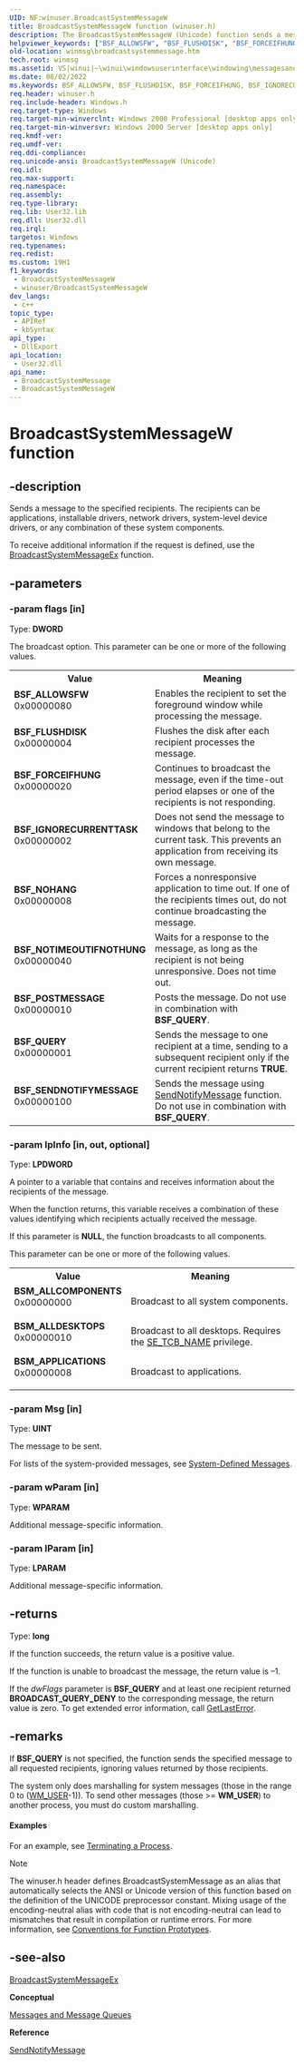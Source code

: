 ```yaml
---
UID: NF:winuser.BroadcastSystemMessageW
title: BroadcastSystemMessageW function (winuser.h)
description: The BroadcastSystemMessageW (Unicode) function sends a message to the specified recipients. (BroadcastSystemMessageW)
helpviewer_keywords: ["BSF_ALLOWSFW", "BSF_FLUSHDISK", "BSF_FORCEIFHUNG", "BSF_IGNORECURRENTTASK", "BSF_NOHANG", "BSF_NOTIMEOUTIFNOTHUNG", "BSF_POSTMESSAGE", "BSF_QUERY", "BSF_SENDNOTIFYMESSAGE", "BSM_ALLCOMPONENTS", "BSM_ALLDESKTOPS", "BSM_APPLICATIONS", "BroadcastSystemMessage", "BroadcastSystemMessage function [Windows and Messages]", "BroadcastSystemMessageW", "_win32_BroadcastSystemMessage", "_win32_broadcastsystemmessage_cpp", "winmsg.broadcastsystemmessage", "winui._win32_broadcastsystemmessage", "winuser/BroadcastSystemMessage", "winuser/BroadcastSystemMessageW"]
old-location: winmsg\broadcastsystemmessage.htm
tech.root: winmsg
ms.assetid: VS|winui|~\winui\windowsuserinterface\windowing\messagesandmessagequeues\messagesandmessagequeuesreference\messagesandmessagequeuesfunctions\broadcastsystemmessage.htm
ms.date: 08/02/2022
ms.keywords: BSF_ALLOWSFW, BSF_FLUSHDISK, BSF_FORCEIFHUNG, BSF_IGNORECURRENTTASK, BSF_NOHANG, BSF_NOTIMEOUTIFNOTHUNG, BSF_POSTMESSAGE, BSF_QUERY, BSF_SENDNOTIFYMESSAGE, BSM_ALLCOMPONENTS, BSM_ALLDESKTOPS, BSM_APPLICATIONS, BroadcastSystemMessage, BroadcastSystemMessage function [Windows and Messages], BroadcastSystemMessageW, _win32_BroadcastSystemMessage, _win32_broadcastsystemmessage_cpp, winmsg.broadcastsystemmessage, winui._win32_broadcastsystemmessage, winuser/BroadcastSystemMessage, winuser/BroadcastSystemMessageW
req.header: winuser.h
req.include-header: Windows.h
req.target-type: Windows
req.target-min-winverclnt: Windows 2000 Professional [desktop apps only]
req.target-min-winversvr: Windows 2000 Server [desktop apps only]
req.kmdf-ver: 
req.umdf-ver: 
req.ddi-compliance: 
req.unicode-ansi: BroadcastSystemMessageW (Unicode)
req.idl: 
req.max-support: 
req.namespace: 
req.assembly: 
req.type-library: 
req.lib: User32.lib
req.dll: User32.dll
req.irql: 
targetos: Windows
req.typenames: 
req.redist: 
ms.custom: 19H1
f1_keywords:
 - BroadcastSystemMessageW
 - winuser/BroadcastSystemMessageW
dev_langs:
 - c++
topic_type:
 - APIRef
 - kbSyntax
api_type:
 - DllExport
api_location:
 - User32.dll
api_name:
 - BroadcastSystemMessage
 - BroadcastSystemMessageW
---
```


# BroadcastSystemMessageW function


## -description

Sends a message to the specified recipients. The recipients can be applications, installable drivers, network drivers, system-level device drivers, or any combination of these system components. 

			

To receive additional information if the request is defined, use the <a href="/windows/desktop/api/winuser/nf-winuser-broadcastsystemmessageexa">BroadcastSystemMessageEx</a> function.

## -parameters

### -param flags [in]

Type: <b>DWORD</b>

The broadcast option. This parameter can be one or more of the following values.

<table>
<tr>
<th>Value</th>
<th>Meaning</th>
</tr>
<tr>
<td width="40%"><a id="BSF_ALLOWSFW"></a><a id="bsf_allowsfw"></a><dl>
<dt><b>BSF_ALLOWSFW</b></dt>
<dt>0x00000080</dt>
</dl>
</td>
<td width="60%">
 Enables the recipient to set the foreground window while processing the message.

</td>
</tr>
<tr>
<td width="40%"><a id="BSF_FLUSHDISK"></a><a id="bsf_flushdisk"></a><dl>
<dt><b>BSF_FLUSHDISK</b></dt>
<dt>0x00000004</dt>
</dl>
</td>
<td width="60%">
Flushes the disk after each recipient processes the message.

</td>
</tr>
<tr>
<td width="40%"><a id="BSF_FORCEIFHUNG"></a><a id="bsf_forceifhung"></a><dl>
<dt><b>BSF_FORCEIFHUNG</b></dt>
<dt>0x00000020</dt>
</dl>
</td>
<td width="60%">
Continues to broadcast the message, even if the time-out period elapses or one of the recipients is not responding.

</td>
</tr>
<tr>
<td width="40%"><a id="BSF_IGNORECURRENTTASK"></a><a id="bsf_ignorecurrenttask"></a><dl>
<dt><b>BSF_IGNORECURRENTTASK</b></dt>
<dt>0x00000002</dt>
</dl>
</td>
<td width="60%">
Does not send the message to windows that belong to the current task. This prevents an application from receiving its own message.

</td>
</tr>
<tr>
<td width="40%"><a id="BSF_NOHANG"></a><a id="bsf_nohang"></a><dl>
<dt><b>BSF_NOHANG</b></dt>
<dt>0x00000008</dt>
</dl>
</td>
<td width="60%">
Forces a nonresponsive application to time out. If one of the recipients times out, do not continue broadcasting the message.

</td>
</tr>
<tr>
<td width="40%"><a id="BSF_NOTIMEOUTIFNOTHUNG"></a><a id="bsf_notimeoutifnothung"></a><dl>
<dt><b>BSF_NOTIMEOUTIFNOTHUNG</b></dt>
<dt>0x00000040</dt>
</dl>
</td>
<td width="60%">
Waits for a response to the message, as long as the recipient is not being unresponsive. Does not time out.

</td>
</tr>
<tr>
<td width="40%"><a id="BSF_POSTMESSAGE"></a><a id="bsf_postmessage"></a><dl>
<dt><b>BSF_POSTMESSAGE</b></dt>
<dt>0x00000010</dt>
</dl>
</td>
<td width="60%">
Posts the message. Do not use in combination with <b>BSF_QUERY</b>.

</td>
</tr>
<tr>
<td width="40%"><a id="BSF_QUERY"></a><a id="bsf_query"></a><dl>
<dt><b>BSF_QUERY</b></dt>
<dt>0x00000001</dt>
</dl>
</td>
<td width="60%">
Sends the message to one recipient at a time, sending to a subsequent recipient only if the current recipient returns <b>TRUE</b>.

</td>
</tr>
<tr>
<td width="40%"><a id="BSF_SENDNOTIFYMESSAGE"></a><a id="bsf_sendnotifymessage"></a><dl>
<dt><b>BSF_SENDNOTIFYMESSAGE</b></dt>
<dt>0x00000100</dt>
</dl>
</td>
<td width="60%">
 Sends the message using <a href="/windows/desktop/api/winuser/nf-winuser-sendnotifymessagea">SendNotifyMessage</a> function. Do not use in combination with <b>BSF_QUERY</b>.

</td>
</tr>
</table>

### -param lpInfo [in, out, optional]

Type: <b>LPDWORD</b>

A pointer to a variable that contains and receives information about the recipients of the message. 
                    

When the function returns, this variable receives a combination of these values identifying which recipients actually received the message. 

If this parameter is <b>NULL</b>, the function broadcasts to all components. 

This parameter can be one or more of the following values.

<table>
<tr>
<th>Value</th>
<th>Meaning</th>
</tr>
<tr>
<td width="40%"><a id="BSM_ALLCOMPONENTS"></a><a id="bsm_allcomponents"></a><dl>
<dt><b>BSM_ALLCOMPONENTS</b></dt>
<dt>0x00000000</dt>
</dl>
</td>
<td width="60%">
Broadcast to all system components.

</td>
</tr>
<tr>
<td width="40%"><a id="BSM_ALLDESKTOPS"></a><a id="bsm_alldesktops"></a><dl>
<dt><b>BSM_ALLDESKTOPS</b></dt>
<dt>0x00000010</dt>
</dl>
</td>
<td width="60%">
 Broadcast to all desktops. Requires the <a href="/windows/desktop/SecAuthZ/authorization-constants">SE_TCB_NAME</a> privilege.

</td>
</tr>
<tr>
<td width="40%"><a id="BSM_APPLICATIONS"></a><a id="bsm_applications"></a><dl>
<dt><b>BSM_APPLICATIONS</b></dt>
<dt>0x00000008</dt>
</dl>
</td>
<td width="60%">
Broadcast to applications.

</td>
</tr>
</table>

### -param Msg [in]

Type: <b>UINT</b>

The message to be sent. 

For lists of the system-provided messages, see <a href="/windows/desktop/winmsg/about-messages-and-message-queues">System-Defined Messages</a>.

### -param wParam [in]

Type: <b>WPARAM</b>

Additional message-specific information.

### -param lParam [in]

Type: <b>LPARAM</b>

Additional message-specific information.

## -returns

Type: <b>long</b>

If the function succeeds, the return value is a positive value.

If the function is unable to broadcast the message, the return value is –1. 

If the <i>dwFlags</i> parameter is <b>BSF_QUERY</b> and at least one recipient returned <b>BROADCAST_QUERY_DENY</b> to the corresponding message, the return value is zero. To get extended error information, call <a href="/windows/desktop/api/errhandlingapi/nf-errhandlingapi-getlasterror">GetLastError</a>.

## -remarks

If <b>BSF_QUERY</b> is not specified, the function sends the specified message to all requested recipients, ignoring values returned by those recipients.

The system only does marshalling for system messages (those in the range 0 to (<a href="/windows/desktop/winmsg/wm-user">WM_USER</a>-1)). To send other messages (those &gt;= <b>WM_USER</b>) to another process, you must do custom marshalling.


#### Examples

For an example, see <a href="/windows/desktop/ProcThread/terminating-a-process">Terminating a Process</a>.

<div class="code"></div>




> [!NOTE]
> The winuser.h header defines BroadcastSystemMessage as an alias that automatically selects the ANSI or Unicode version of this function based on the definition of the UNICODE preprocessor constant. Mixing usage of the encoding-neutral alias with code that is not encoding-neutral can lead to mismatches that result in compilation or runtime errors. For more information, see [Conventions for Function Prototypes](/windows/win32/intl/conventions-for-function-prototypes).

## -see-also

<a href="/windows/desktop/api/winuser/nf-winuser-broadcastsystemmessageexa">BroadcastSystemMessageEx</a>



<b>Conceptual</b>



<a href="/windows/desktop/winmsg/messages-and-message-queues">Messages and Message Queues</a>



<b>Reference</b>



<a href="/windows/desktop/api/winuser/nf-winuser-sendnotifymessagea">SendNotifyMessage</a>
